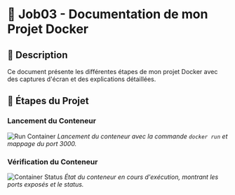 # 🐳 Job03 - Documentation de mon Projet Docker

## 📝 Description
Ce document présente les différentes étapes de mon projet Docker avec des captures d'écran et des explications détaillées.

## 🔄 Étapes du Projet

### Lancement du Conteneur
![Run Container](image/étape1.png)
*Lancement du conteneur avec la commande `docker run` et mappage du port 3000.*

### Vérification du Conteneur
![Container Status](image/étape2.png)
*État du conteneur en cours d'exécution, montrant les ports exposés et le status.*
